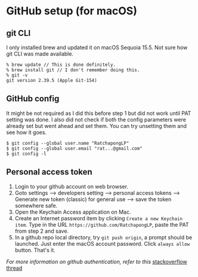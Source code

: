 # GitHub setup (for macOS)

## git CLI
I only installed brew and updated it on macOS Sequoia 15.5. Not sure how git CLI was made available.
```
% brew update // This is done definitely.
% brew install git // I don't remember doing this.
% git -v
git version 2.39.5 (Apple Git-154)
```

## GitHub config
It might be not required as I did this before step 1 but did not work until PAT setting was done.
I also did not check if both the config parameters were already set but went ahead and set them.
You can try unsetting them and see how it goes.
```
$ git config --global user.name "RatchapongLP"
$ git config --global user.email "rat...@gmail.com"
$ git config -l
```

## Personal access token
1. Login to your github account on web browser.
2. Goto settings --> developers setting --> personal access tokens --> 
Generate new token (classic) for general use --> save the token somewhere safe.
3. Open the Keychain Access application on Mac.
4. Create an Internet password item by clicking `Create a new Keychain item`. 
Type in the URL `https://github.com/RatchapongLP`, paste the PAT from step 2 and save.
5. In a github repo local directory, try `git push origin`, a prompt should be launched.
Just enter the macOS account password. Click `always allow` button. That's it.

*For more information on github authentication, refer to this*
[stackoverflow thread](
https://stackoverflow.com/questions/68775869/message-support-for-password-authentication-was-removed
)